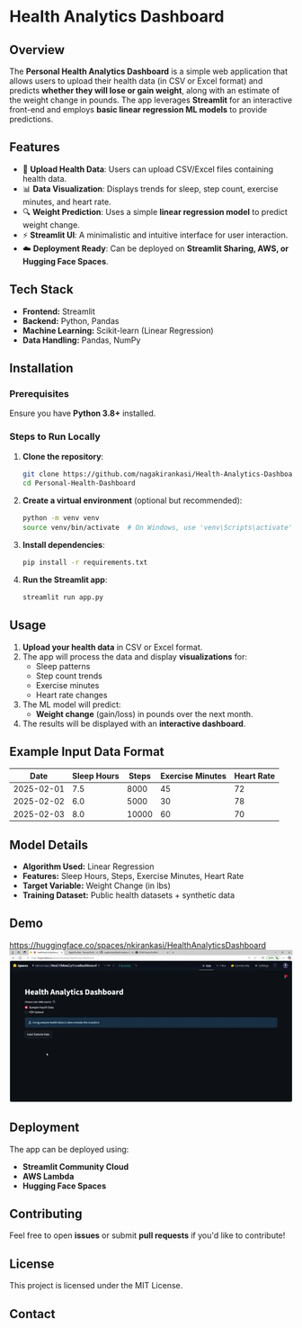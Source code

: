 # Health Analytics Dashboard

## Overview
The **Personal Health Analytics Dashboard** is a simple web application that allows users to upload their health data (in CSV or Excel format) and predicts **whether they will lose or gain weight**, along with an estimate of the weight change in pounds. The app leverages **Streamlit** for an interactive front-end and employs **basic linear regression ML models** to provide predictions.

## Features
- 📂 **Upload Health Data**: Users can upload CSV/Excel files containing health data.
- 📊 **Data Visualization**: Displays trends for sleep, step count, exercise minutes, and heart rate.
- 🔍 **Weight Prediction**: Uses a simple **linear regression model** to predict weight change.
- ⚡ **Streamlit UI**: A minimalistic and intuitive interface for user interaction.
- ☁️ **Deployment Ready**: Can be deployed on **Streamlit Sharing, AWS, or Hugging Face Spaces**.

## Tech Stack
- **Frontend:** Streamlit
- **Backend:** Python, Pandas
- **Machine Learning:** Scikit-learn (Linear Regression)
- **Data Handling:** Pandas, NumPy

## Installation
### Prerequisites
Ensure you have **Python 3.8+** installed.

### Steps to Run Locally
1. **Clone the repository**:
   ```bash
   git clone https://github.com/nagakirankasi/Health-Analytics-Dashboard.git
   cd Personal-Health-Dashboard
   ```

2. **Create a virtual environment** (optional but recommended):
   ```bash
   python -m venv venv
   source venv/bin/activate  # On Windows, use 'venv\Scripts\activate'
   ```

3. **Install dependencies**:
   ```bash
   pip install -r requirements.txt
   ```

4. **Run the Streamlit app**:
   ```bash
   streamlit run app.py
   ```

## Usage
1. **Upload your health data** in CSV or Excel format.
2. The app will process the data and display **visualizations** for:
   - Sleep patterns
   - Step count trends
   - Exercise minutes
   - Heart rate changes
3. The ML model will predict:
   - **Weight change** (gain/loss) in pounds over the next month.
4. The results will be displayed with an **interactive dashboard**.

## Example Input Data Format
| Date       | Sleep Hours | Steps  | Exercise Minutes | Heart Rate |
|------------|------------|--------|------------------|------------|
| 2025-02-01 | 7.5        | 8000   | 45               | 72         |
| 2025-02-02 | 6.0        | 5000   | 30               | 78         |
| 2025-02-03 | 8.0        | 10000  | 60               | 70         |

## Model Details
- **Algorithm Used:** Linear Regression
- **Features:** Sleep Hours, Steps, Exercise Minutes, Heart Rate
- **Target Variable:** Weight Change (in lbs)
- **Training Dataset:** Public health datasets + synthetic data

## Demo
https://huggingface.co/spaces/nkirankasi/HealthAnalyticsDashboard
![Demo](HAB-demo.webp)


## Deployment
The app can be deployed using:
- **Streamlit Community Cloud**
- **AWS Lambda**
- **Hugging Face Spaces**

## Contributing
Feel free to open **issues** or submit **pull requests** if you'd like to contribute!

## License
This project is licensed under the MIT License.

## Contact
